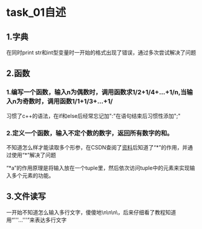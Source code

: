 # task_01自述
## 1.字典
 在同时print str和int型变量时一开始的格式出现了错误，通过多次尝试解决了问题

## 2.函数

### 1.编写一个函数，输入n为偶数时，调用函数求1/2+1/4+...+1/n,当输入n为奇数时，调用函数1/1+1/3+...+1/

习惯了c++的语法，在if和else后经常忘记加":"在语句结束后习惯性添加";"

### 2.定义一个函数，输入不定个数的数字，返回所有数字的和。
不知道怎么样才能读取多个形参，在CSDN查阅了[资料](https://blog.csdn.net/u012102306/article/details/52250028)后知道了“\*”的作用，并通过使用“\*”解决了问题

“\*a”的作用原理是将输入放在一个tuple里，然后依次访问tuple中的元素来实现输入多个元素的功能。

## 3.文件读写

一开始不知道怎么输入多行文字，傻傻地\n\n\n\，后来仔细看了教程知道用“'''...'''”来表达多行文字
